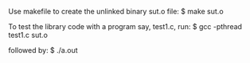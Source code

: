 Use makefile to create the unlinked binary sut.o file:
    $ make sut.o

To test the library code with a program say, test1.c, run:
    $ gcc -pthread test1.c sut.o
    
followed by:
    $ ./a.out